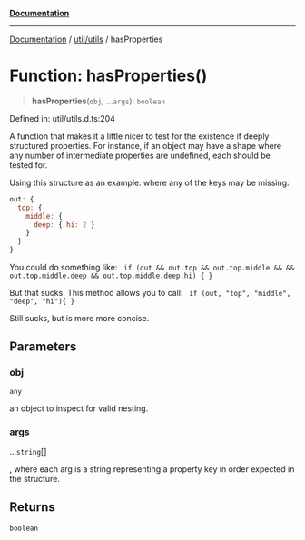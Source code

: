 [**Documentation**](../../../index.md)

***

[Documentation](../../../index.md) / [util/utils](../index.md) / hasProperties

# Function: hasProperties()

> **hasProperties**(`obj`, ...`args`): `boolean`

Defined in: util/utils.d.ts:204

A function that makes it a little nicer to test for the existence if deeply structured properties.  For instance, if
an object may have a shape where any number of intermediate properties are undefined, each should be tested for.

Using this structure as an example. where any of the keys may be missing:
```js
out: {
  top: {
    middle: {
      deep: { hi: 2 }
    }
  }
}
```

You could do something like:
   ` if (out && out.top && out.top.middle && && out.top.middle.deep && out.top.middle.deep.hi) { }`

But that sucks.  This method allows you to call:
   ` if (out, "top", "middle", "deep", "hi"){ }`

Still sucks, but is more more concise.

## Parameters

### obj

`any`

an object to inspect for valid nesting.

### args

...`string`[]

, where each arg is a string representing a property key in order expected in the structure.

## Returns

`boolean`
